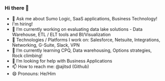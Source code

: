 ### Hi there 👋

- 💬 Ask me about Sumo Logic, SaaS applications, Business Technology!
- I'm hiring!
- 🔭 I’m currently working on evaluating data lake solutions - Data Warehouse, ETL / ELT tools and BI/Visualization
- 👯 Technologies / Platforms I work on: Salesforce, Netsuite, Integrations, Networking, G-Suite, Slack, VPN
- 🌱 I’m currently learning CPQ, Data warehousing, Options strategies, Rock climbing!
- 🤔 I’m looking for help with Business Applications
- 📫 How to reach me: @ajitsd (Github)
- 😄 Pronouns: He/Him

<!--
**ajitsd/ajitsd** is a ✨ _special_ ✨ repository because its `README.md` (this file) appears on your GitHub profile.

Here are some ideas to get you started:


- ⚡ Fun fact: ...
-->
